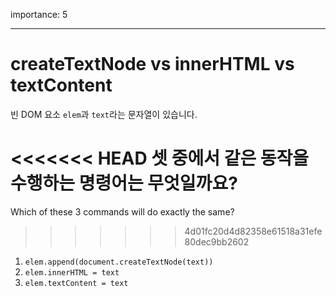 importance: 5

---

# createTextNode vs innerHTML vs textContent

빈 DOM 요소 `elem`과 `text`라는 문자열이 있습니다.

<<<<<<< HEAD
셋 중에서 같은 동작을 수행하는 명령어는 무엇일까요?
=======
Which of these 3 commands will do exactly the same?
>>>>>>> 4d01fc20d4d82358e61518a31efe80dec9bb2602

1. `elem.append(document.createTextNode(text))`
2. `elem.innerHTML = text`
3. `elem.textContent = text`
